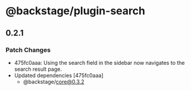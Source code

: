 # @backstage/plugin-search

## 0.2.1

### Patch Changes

- 475fc0aaa: Using the search field in the sidebar now navigates to the search result page.
- Updated dependencies [475fc0aaa]
  - @backstage/core@0.3.2
